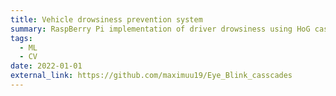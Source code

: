 ```yaml
---
title: Vehicle drowsiness prevention system
summary: RaspBerry Pi implementation of driver drowsiness using HoG cascades
tags:
  - ML
  - CV
date: 2022-01-01
external_link: https://github.com/maximuu19/Eye_Blink_casscades
---
```


